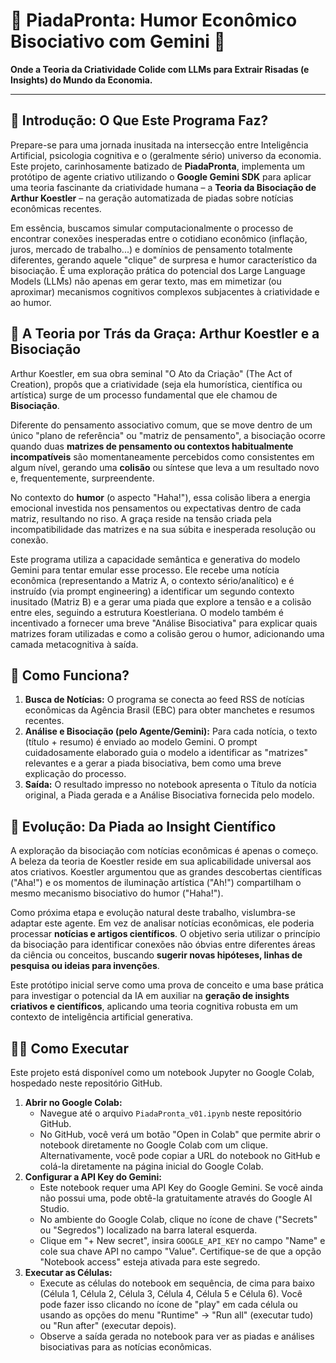 # 🤣 PiadaPronta: Humor Econômico Bisociativo com Gemini 🧠

**Onde a Teoria da Criatividade Colide com LLMs para Extrair Risadas (e Insights) do Mundo da Economia.**

---

## 🚀 Introdução: O Que Este Programa Faz?

Prepare-se para uma jornada inusitada na intersecção entre Inteligência Artificial, psicologia cognitiva e o (geralmente sério) universo da economia. Este projeto, carinhosamente batizado de **PiadaPronta**, implementa um protótipo de agente criativo utilizando o **Google Gemini SDK** para aplicar uma teoria fascinante da criatividade humana – a **Teoria da Bisociação de Arthur Koestler** – na geração automatizada de piadas sobre notícias econômicas recentes.

Em essência, buscamos simular computacionalmente o processo de encontrar conexões inesperadas entre o cotidiano econômico (inflação, juros, mercado de trabalho...) e domínios de pensamento totalmente diferentes, gerando aquele "clique" de surpresa e humor característico da bisociação. É uma exploração prática do potencial dos Large Language Models (LLMs) não apenas em gerar texto, mas em mimetizar (ou aproximar) mecanismos cognitivos complexos subjacentes à criatividade e ao humor.

## 🤔 A Teoria por Trás da Graça: Arthur Koestler e a Bisociação

Arthur Koestler, em sua obra seminal "O Ato da Criação" (The Act of Creation), propôs que a criatividade (seja ela humorística, científica ou artística) surge de um processo fundamental que ele chamou de **Bisociação**.

Diferente do pensamento associativo comum, que se move dentro de um único "plano de referência" ou "matriz de pensamento", a bisociação ocorre quando duas **matrizes de pensamento ou contextos habitualmente incompatíveis** são momentaneamente percebidos como consistentes em algum nível, gerando uma **colisão** ou síntese que leva a um resultado novo e, frequentemente, surpreendente.

No contexto do **humor** (o aspecto "Haha!"), essa colisão libera a energia emocional investida nos pensamentos ou expectativas dentro de cada matriz, resultando no riso. A graça reside na tensão criada pela incompatibilidade das matrizes e na sua súbita e inesperada resolução ou conexão.

Este programa utiliza a capacidade semântica e generativa do modelo Gemini para tentar emular esse processo. Ele recebe uma notícia econômica (representando a Matriz A, o contexto sério/analítico) e é instruído (via prompt engineering) a identificar um segundo contexto inusitado (Matriz B) e a gerar uma piada que explore a tensão e a colisão entre eles, seguindo a estrutura Koestleriana. O modelo também é incentivado a fornecer uma breve "Análise Bisociativa" para explicar quais matrizes foram utilizadas e como a colisão gerou o humor, adicionando uma camada metacognitiva à saída.

## 📰 Como Funciona?

1.  **Busca de Notícias:** O programa se conecta ao feed RSS de notícias econômicas da Agência Brasil (EBC) para obter manchetes e resumos recentes.
2.  **Análise e Bisociação (pelo Agente/Gemini):** Para cada notícia, o texto (título + resumo) é enviado ao modelo Gemini. O prompt cuidadosamente elaborado guia o modelo a identificar as "matrizes" relevantes e a gerar a piada bisociativa, bem como uma breve explicação do processo.
3.  **Saída:** O resultado impresso no notebook apresenta o Título da notícia original, a Piada gerada e a Análise Bisociativa fornecida pelo modelo.

## 🌱 Evolução: Da Piada ao Insight Científico

A exploração da bisociação com notícias econômicas é apenas o começo. A beleza da teoria de Koestler reside em sua aplicabilidade universal aos atos criativos. Koestler argumentou que as grandes descobertas científicas ("Aha!") e os momentos de iluminação artística ("Ah!") compartilham o mesmo mecanismo bisociativo do humor ("Haha!").

Como próxima etapa e evolução natural deste trabalho, vislumbra-se adaptar este agente. Em vez de analisar notícias econômicas, ele poderia processar **notícias e artigos científicos**. O objetivo seria utilizar o princípio da bisociação para identificar conexões não óbvias entre diferentes áreas da ciência ou conceitos, buscando **sugerir novas hipóteses, linhas de pesquisa ou ideias para invenções**.

Este protótipo inicial serve como uma prova de conceito e uma base prática para investigar o potencial da IA em auxiliar na **geração de insights criativos e científicos**, aplicando uma teoria cognitiva robusta em um contexto de inteligência artificial generativa.

## 🏃‍♀️ Como Executar

Este projeto está disponível como um notebook Jupyter no Google Colab, hospedado neste repositório GitHub.

1.  **Abrir no Google Colab:**
    * Navegue até o arquivo `PiadaPronta_v01.ipynb` neste repositório GitHub.
    * No GitHub, você verá um botão "Open in Colab" que permite abrir o notebook diretamente no Google Colab com um clique. Alternativamente, você pode copiar a URL do notebook no GitHub e colá-la diretamente na página inicial do Google Colab.
2.  **Configurar a API Key do Gemini:**
    * Este notebook requer uma API Key do Google Gemini. Se você ainda não possui uma, pode obtê-la gratuitamente através do Google AI Studio.
    * No ambiente do Google Colab, clique no ícone de chave ("Secrets" ou "Segredos") localizado na barra lateral esquerda.
    * Clique em "+ New secret", insira `GOOGLE_API_KEY` no campo "Name" e cole sua chave API no campo "Value". Certifique-se de que a opção "Notebook access" esteja ativada para este segredo.
3.  **Executar as Células:**
    * Execute as células do notebook em sequência, de cima para baixo (Célula 1, Célula 2, Célula 3, Célula 4, Célula 5 e Célula 6). Você pode fazer isso clicando no ícone de "play" em cada célula ou usando as opções do menu "Runtime" -> "Run all" (executar tudo) ou "Run after" (executar depois).
    * Observe a saída gerada no notebook para ver as piadas e análises bisociativas para as notícias econômicas.
